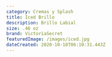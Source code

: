 ```yaml
---
category: Cremas y Splash
title: Iced Brillo
description: Brillo Labial
size: .46 oz
brand: VictoriaSecret
featuredImage: /images/iced.jpg
dateCreated: 2020-10-18T06:10:31.443Z
---
```

